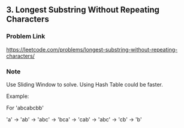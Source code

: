 ## 3. Longest Substring Without Repeating Characters

### Problem Link 
https://leetcode.com/problems/longest-substring-without-repeating-characters/

### Note
Use Sliding Window to solve. Using Hash Table could be faster.

Example:

For 'abcabcbb'

'a' -> 'ab' -> 'abc' -> 'bca' -> 'cab' -> 'abc' -> 'cb' -> 'b'

